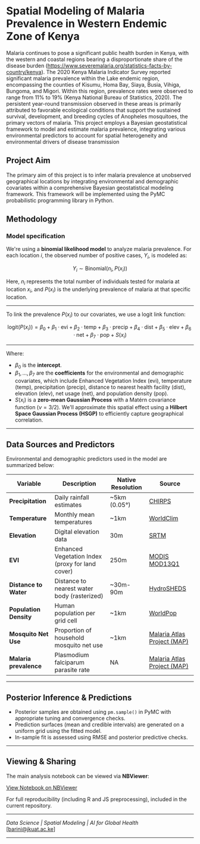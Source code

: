 # Spatial Modeling of Malaria Prevalence in Western Endemic Zone of Kenya

Malaria continues to pose a significant public health burden in Kenya, with the western and coastal regions bearing a disproportionate share of the disease burden (https://www.severemalaria.org/statistics-facts-by-country/kenya). The 2020 Kenya Malaria Indicator Survey reported significant malaria prevalence within the Lake endemic region, encompassing the counties of Kisumu, Homa Bay, Siaya, Busia, Vihiga, Bungoma, and Migori. Within this region, prevalence rates were observed to range from 11% to 19% (Kenya National Bureau of Statistics, 2020). The persistent year-round transmission observed in these areas is primarily attributed to favorable ecological conditions that support the sustained survival, development, and breeding cycles of Anopheles mosquitoes, the primary vectors of malaria. This project employs a Bayesian geostatistical framework to model and estimate malaria prevalence, integrating various environmental predictors to account for spatial heterogeneity and environmental drivers of disease transmission

## Project Aim

The primary aim of this project is to infer malaria prevalence at unobserved geographical locations by integrating environmental and demographic covariates within a comprehensive Bayesian geostatistical modeling framework. This framework will be implemented using the PyMC probabilistic programming library in Python.


## Methodology

### Model specification

We're using a **binomial likelihood model** to analyze malaria prevalence. For each location $i$, the observed number of positive cases, $Y_i$, is modeled as:

$$Y_i \sim \text{Binomial}(n_i, P(x_i))$$

Here, $n_i$ represents the total number of individuals tested for malaria at location $x_i$, and $P(x_i)$ is the underlying prevalence of malaria at that specific location.

---

To link the prevalence $P(x_i)$ to our covariates, we use a logit link function:

$$\text{logit}(P(x_i)) = \beta_0 + \beta_1 \cdot \text{evi} + \beta_2 \cdot \text{temp} + \beta_3 \cdot \text{precip} + \beta_4 \cdot \text{dist} + \beta_5 \cdot \text{elev} + \beta_6 \cdot \text{net} + \beta_7 \cdot \text{pop} + S(x_i)$$

---

Where:
* $\beta_0$ is the **intercept**.
* $\beta_1, \dots, \beta_7$ are the **coefficients** for the environmental and demographic covariates, which include Enhanced Vegetation Index ($\text{evi}$), temperature ($\text{temp}$), precipitation ($\text{precip}$), distance to nearest health facility ($\text{dist}$), elevation ($\text{elev}$), net usage ($\text{net}$), and population density ($\text{pop}$).
* $S(x_i)$ is a **zero-mean Gaussian Process** with a Matérn covariance function ($\nu=3/2$). We'll approximate this spatial effect using a **Hilbert Space Gaussian Process (HSGP)** to efficiently capture geographical correlation.

---

## Data Sources and Predictors

Environmental and demographic predictors used in the model are summarized below:

| **Variable**                     | **Description**                          | **Native Resolution** | **Source**                                                                 |
|----------------------------------|------------------------------------------|------------------------|-----------------------------------------------------------------------------|
| **Precipitation**               | Daily rainfall estimates                  | ~5km (0.05°)           | [CHIRPS](https://www.chc.ucsb.edu/data/chirps)                              |
| **Temperature**                 | Monthly mean temperatures                 | ~1km                   | [WorldClim](https://www.worldclim.org/)                                     |
| **Elevation**                   | Digital elevation data                    | 30m                    | [SRTM](https://earthexplorer.usgs.gov/)                                     |
| **EVI**                         | Enhanced Vegetation Index (proxy for land cover) | 250m                   | [MODIS MOD13Q1](https://modis.gsfc.nasa.gov/data/dataproducts/mod13.php)   |
| **Distance to Water**          | Distance to nearest water body (rasterized) | ~30m-90m               | [HydroSHEDS](https://www.hydrosheds.org/)                                  |
| **Population Density**         | Human population per grid cell            | ~1km                   | [WorldPop](https://www.worldpop.org/)                                       |
| **Mosquito Net Use**           | Proportion of household mosquito net use  | ~1km                   | [Malaria Atlas Project (MAP)](https://malariaatlas.org/)  |
| **Malaria prevalence**         |  Plasmodium falciparum parasite rate       | NA                    |  [Malaria Atlas Project (MAP)](https://malariaatlas.org/) |

---

## Posterior Inference & Predictions

- Posterior samples are obtained using `pm.sample()` in PyMC with appropriate tuning and convergence checks.
- Prediction surfaces (mean and credible intervals) are generated on a uniform grid using the fitted model.
- In-sample fit is assessed using RMSE and posterior predictive checks.

---

## Viewing & Sharing

The main analysis notebook can be viewed via **NBViewer**:

[View Notebook on NBViewer](https://nbviewer.org/github/barini-onkundi/malaria-spatial-modelling-pymc/blob/main/malaria_prevalence.ipynb)

For full reproducibility (including R and JS preprocessing), included in the current repository. 

---
_Data Science | Spatial Modeling | AI for Global Health_  
[barini@jkuat.ac.ke]  

---

